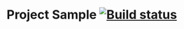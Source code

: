 # Project Sample [![Build status](https://ci.appveyor.com/api/projects/status/fcgp93013cbx6r00?svg=true)](https://ci.appveyor.com/project/KateDenis/1-2-api-ci)
